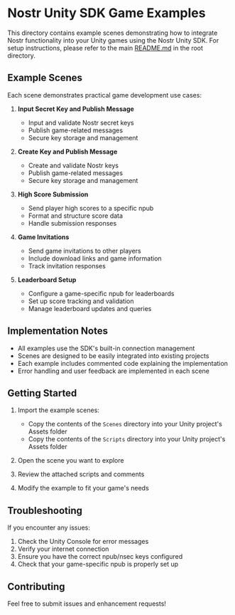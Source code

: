 # Nostr Unity SDK Game Examples

This directory contains example scenes demonstrating how to integrate Nostr functionality into your Unity games using the Nostr Unity SDK. For setup instructions, please refer to the main [README.md](../../README.md) in the root directory.

## Example Scenes

Each scene demonstrates practical game development use cases:

1. **Input Secret Key and Publish Message**
   - Input and validate Nostr secret keys
   - Publish game-related messages
   - Secure key storage and management

2. **Create Key and Publish Message**
   - Create and validate Nostr keys
   - Publish game-related messages
   - Secure key storage and management

3. **High Score Submission**
   - Send player high scores to a specific npub
   - Format and structure score data
   - Handle submission responses

4. **Game Invitations**
   - Send game invitations to other players
   - Include download links and game information
   - Track invitation responses

5. **Leaderboard Setup**
   - Configure a game-specific npub for leaderboards
   - Set up score tracking and validation
   - Manage leaderboard updates and queries

## Implementation Notes

- All examples use the SDK's built-in connection management
- Scenes are designed to be easily integrated into existing projects
- Each example includes commented code explaining the implementation
- Error handling and user feedback are implemented in each scene

## Getting Started

1. Import the example scenes:
   - Copy the contents of the `Scenes` directory into your Unity project's Assets folder
   - Copy the contents of the `Scripts` directory into your Unity project's Assets folder

2. Open the scene you want to explore
3. Review the attached scripts and comments
4. Modify the example to fit your game's needs

## Troubleshooting

If you encounter any issues:
1. Check the Unity Console for error messages
2. Verify your internet connection
3. Ensure you have the correct npub/nsec keys configured
4. Check that your game-specific npub is properly set up

## Contributing

Feel free to submit issues and enhancement requests! 